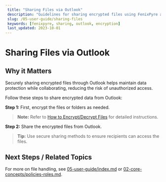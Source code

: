 ```yaml
---
 title: "Sharing Files via Outlook"
 description: "Guidelines for sharing encrypted files using FenixPyre and Outlook."
 slug: /05-user-guide/sharing-files
 keywords: [fenixpyre, sharing, outlook, encryption]
 last_updated: 2023-10-01
---
```


# Sharing Files via Outlook

## Why it Matters
Securely sharing encrypted files through Outlook helps maintain data protection while collaborating, reducing the risk of unauthorized access.

Follow these steps to share encrypted data from Outlook:

**Step 1:** First, encrypt the files or folders as needed.

> **Note:** Refer to [How to Encrypt/Decrypt Files](https://docs.fenixpyre.com/05-user-guide/encrypting-files) for detailed instructions.

**Step 2:** Share the encrypted files from Outlook.

> **Tip:** Use secure sharing methods to ensure recipients can access the files.

## Next Steps / Related Topics
For more on file handling, see [05-user-guide/index.md](./index.md) or [02-core-concepts/policies-roles.md](../02-core-concepts/policies-roles.md).
